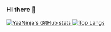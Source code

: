 ### Hi there 👋

<!--
**yazninja/yazninja** is a ✨ _special_ ✨ repository because its `README.md` (this file) appears on your GitHub profile.

Here are some ideas to get you started:

- 🔭 I’m currently working on ...
- 🌱 I’m currently learning ...
- 👯 I’m looking to collaborate on ...
- 🤔 I’m looking for help with ...
- 💬 Ask me about ...
- 📫 How to reach me: ...
- 😄 Pronouns: ...
- ⚡ Fun fact: ...
-->
[![YazNinja's GitHub stats](https://github-readme-stats.vercel.app/api?username=yazninja&count_private=true&show_icons=true&theme=github_dark)
](https://github.com/anuraghazra/github-readme-stats) [![Top Langs](https://github-readme-stats.vercel.app/api/top-langs/?username=yazninja&langs_count=10&layout=compact&theme=github_dark&exclude_repo=HTML-CSS-PHP-MySQL,Cider)](https://github.com/anuraghazra/github-readme-stats)

